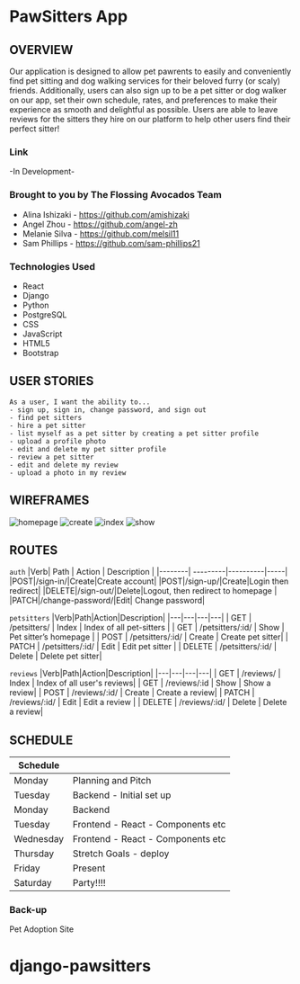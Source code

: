 # PawSitters App

## OVERVIEW
Our application is designed to allow pet pawrents to easily and conveniently find pet sitting and dog walking services for their beloved furry (or scaly) friends. 
Additionally, users can also sign up to be a pet sitter or dog walker on our app, set their own schedule, rates, and preferences to make their experience as smooth and delightful as possible. Users are able to leave reviews for the sitters they hire on our platform to help other users find their perfect sitter!

### Link
-In Development- 

### Brought to you by The Flossing Avocados Team
* Alina Ishizaki - https://github.com/amishizaki
* Angel Zhou - https://github.com/angel-zh
* Melanie Silva - https://github.com/melsil11
* Sam Phillips - https://github.com/sam-phillips21

### Technologies Used

- React
- Django
- Python
- PostgreSQL
- CSS
- JavaScript
- HTML5
- Bootstrap

## USER STORIES

```
As a user, I want the ability to... 
- sign up, sign in, change password, and sign out
- find pet sitters
- hire a pet sitter
- list myself as a pet sitter by creating a pet sitter profile
- upload a profile photo
- edit and delete my pet sitter profile
- review a pet sitter
- edit and delete my review
- upload a photo in my review

```
## WIREFRAMES
![homepage](https://i.imgur.com/bFxJBSE.png)
![create](https://i.imgur.com/3J4847M.png)
![index](https://i.imgur.com/XypllTs.png)
![show](https://i.imgur.com/YmI2ScJ.png)

## ROUTES
 `auth`
|Verb| Path | Action | Description |
|--------| ---------|----------|-----|
|POST|/sign-in/|Create|Create account|
|POST|/sign-up/|Create|Login then redirect|
|DELETE|/sign-out/|Delete|Logout, then redirect to homepage |
|PATCH|/change-password/|Edit| Change password|

`petsitters`
|Verb|Path|Action|Description|
|---|---|---|---|
| GET | /petsitters/ | Index | Index of all pet-sitters |
| GET | /petsitters/:id/ | Show | Pet sitter’s homepage |
| POST | /petsitters/:id/ | Create | Create pet sitter|
| PATCH | /petsitters/:id/ | Edit  | Edit pet sitter |
| DELETE | /petsitters/:id/ | Delete | Delete pet sitter|

`reviews`
|Verb|Path|Action|Description|
|---|---|---|---|
| GET | /reviews/ | Index | Index of all user's reviews|
| GET | /reviews/:id | Show | Show a review|
| POST | /reviews/:id/ | Create | Create a review|
| PATCH | /reviews/:id/ | Edit  | Edit a review |
| DELETE | /reviews/:id/ | Delete | Delete a review|


## SCHEDULE
|Schedule||
|--------| -------------------|
| Monday | Planning and Pitch |
| Tuesday | Backend - Initial set up |
| Monday | Backend |
|Tuesday|Frontend - React  - Components etc|
|Wednesday|Frontend - React - Components etc|
|Thursday|Stretch Goals - deploy|
|Friday|Present|
|Saturday |Party!!!!|

### Back-up 
Pet Adoption Site

# django-pawsitters
